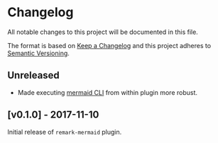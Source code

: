 # Changelog

All notable changes to this project will be documented in this file.

The format is based on [Keep a Changelog](http://keepachangelog.com/) and this project adheres to [Semantic Versioning](http://semver.org/).

## Unreleased

- Made executing [mermaid CLI](https://github.com/mermaidjs/mermaid.cli) from within plugin more robust.

## [v0.1.0] - 2017-11-10

Initial release of `remark-mermaid` plugin.
